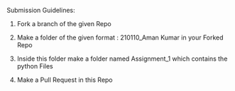 Submission Guidelines:
1.	Fork a branch of the given Repo

2.	Make a folder of the given format : 210110_Aman Kumar in your Forked Repo

3.	Inside this folder make a folder named Assignment_1 which contains the python Files

4.	Make a Pull Request in this Repo
